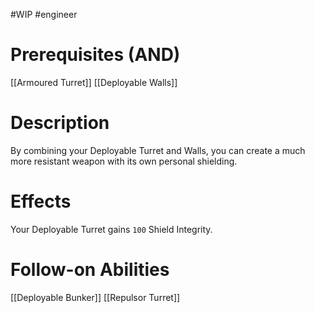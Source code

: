 #WIP #engineer 

# Prerequisites (AND)

[[Armoured Turret]]
[[Deployable Walls]]

# Description

By combining your Deployable Turret and Walls, you can create a much more resistant weapon with its own personal shielding.

# Effects

Your Deployable Turret gains `100` Shield Integrity.

# Follow-on Abilities

[[Deployable Bunker]]
[[Repulsor Turret]]